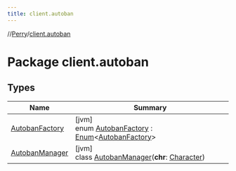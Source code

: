 ```yaml
---
title: client.autoban
---
```

//[Perry](../../index.html)/[client.autoban](index.html)



# Package client.autoban



## Types


| Name | Summary |
|---|---|
| [AutobanFactory](-autoban-factory/index.html) | [jvm]<br>enum [AutobanFactory](-autoban-factory/index.html) : [Enum](https://kotlinlang.org/api/latest/jvm/stdlib/kotlin/-enum/index.html)<[AutobanFactory](-autoban-factory/index.html)> |
| [AutobanManager](-autoban-manager/index.html) | [jvm]<br>class [AutobanManager](-autoban-manager/index.html)(**chr**: [Character](../client/-character/index.html)) |


